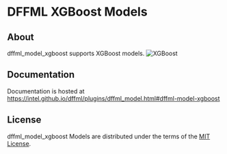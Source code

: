 # DFFML XGBoost Models

## About

dffml_model_xgboost supports XGBoost models.
![XGBoost](https://xgboost.readthedocs.io/en/latest/)

## Documentation

Documentation is hosted at https://intel.github.io/dffml/plugins/dffml_model.html#dffml-model-xgboost

## License

dffml_model_xgboost Models are distributed under the terms of the
[MIT License](LICENSE).
